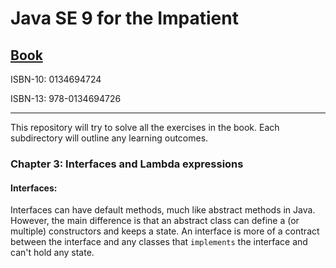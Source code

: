 # Java SE 9 for the Impatient
## **[Book](https://www.amazon.co.uk/Core-Java-SE-9-Impatient/dp/0134694724)**

ISBN-10: 0134694724

ISBN-13: 978-0134694726

----

This repository will try to solve all the exercises in the book.
Each subdirectory will outline any learning outcomes.


### Chapter 3: Interfaces and Lambda expressions

#### Interfaces:

Interfaces can have default methods, much like abstract methods in Java. 
However, the main difference is that an abstract class can define a (or multiple) constructors and keeps a state.
An interface is more of a contract between the interface and any classes that `implements` the interface and can't hold any state.

